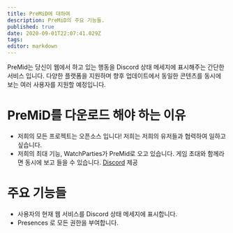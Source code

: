 ```yaml
---
title: PreMiD에 대하여
description: PreMiD의 주요 기능들.
published: true
date: 2020-09-01T22:07:41.029Z
tags:
editor: markdown
---
```


PreMid는 당신이 웹에서 하고 있는 행동을 Discord 상태 메세지에 표시해주는 간단한 서비스 입니다. 다양한 플랫폼을 지원하며 향후 업데이트에서 동일한 콘텐츠를 동시에 보는 여러 사용자를 지원할 예정입니다.

# PreMiD를 다운로드 해야 하는 이유
- 저희의 모든 프로젝트는 오픈소스 입니다! 저희는 저희의 유저들과 협력하여 일하고 싶습니다.
- 저희의 최대 기능, WatchParties가 PreMid로 오고 있습니다. 게임 초대와 함께라면 동시에 보고 들을 수 있습니다. [Discord](https://discordapp.com/) 제공

# 주요 기능들
- 사용자의 현재 웹 서비스를 Discord 상태 메세지에 표시합니다.
- Presences 로 모든 권한을 부여합니다.